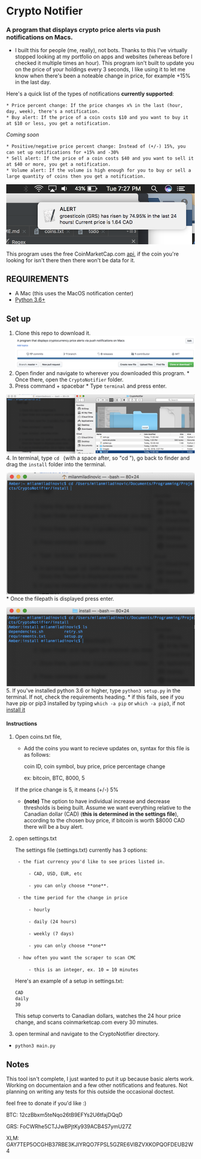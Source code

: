 # Crypto Notifier
### A program that displays crypto price alerts via push notifications on Macs.

* I built this for people (me, really), not bots. Thanks to this I've virtually stopped looking at my portfolio on apps and websites (whereas before I checked it multiple times an hour). This program isn't built to update you on the price of your holdings every 3 seconds, I like using it to let me know when there's been a noteable change in price, for example +15% in the last day.

Here's a quick list of the types of notifications **currently supported**:

    * Price percent change: If the price changes x% in the last (hour, day, week), there's a notification.
    * Buy alert: If the price of a coin costs $10 and you want to buy it at $10 or less, you get a notification.

*Coming soon*

    * Positive/negative price percent change: Instead of (+/-) 15%, you can set up notifications for +15% and -30%
    * Sell alert: If the price of a coin costs $40 and you want to sell it at $40 or more, you get a notification.
    * Volume alert: If the volume is high enough for you to buy or sell a large quantity of coins then you get a notification.

![alt text](https://github.com/MellowYarker/CryptoNotifier/blob/master/images/grsExample.png "Example Notification")

This program uses the free CoinMarketCap.com [api](https://coinmarketcap.com/api/), if the coin you're looking for isn't there then there won't be data for it.


## REQUIREMENTS
  * A Mac (this uses the MacOS notification center)
  * [Python 3.6+](https://www.python.org/downloads/release/python-365/)


## Set up
  1. Clone this repo to download it.
  ![alt text](https://github.com/MellowYarker/CryptoNotifier/blob/master/images/clone.png "Clone")
  2. Open finder and navigate to wherever you downloaded this program.
    * Once there, open the `CryptoNotifier` folder.
  3. Press command + spacebar
    * Type `terminal` and press enter.

  ![alt text](https://github.com/MellowYarker/CryptoNotifier/blob/master/images/finder_terminal.png "Finder and Terminal")
  4. In terminal, type `cd ` (with a space after, so "cd "), go back to finder and drag the `install` folder into the terminal.

  ![alt text](https://github.com/MellowYarker/CryptoNotifier/blob/master/images/dragged.png "Dragged In")
    * Once the filepath is displayed press enter.

  ![alt text](https://github.com/MellowYarker/CryptoNotifier/blob/master/images/directory.png "Directory")
  5. If you've installed python 3.6 or higher, type `python3 setup.py` in the terminal. If not, check the requirements heading.
        * if this fails, see if you have pip or pip3 installed by typing `which -a pip` or `which -a pip3`, if not [install it](https://stackoverflow.com/questions/6587507/how-to-install-pip-with-python-3)



#### Instructions
1. Open coins.txt file,
    * Add the coins you want to recieve updates on, syntax for this file is as follows:

      coin ID, coin symbol, buy price, price percentage change

      ex: bitcoin, BTC, 8000, 5

   If the price change is 5, it means (+/-) 5%
     * **(note)** The option to have individual increase and decrease thresholds is being built.
   Assume we want everything relative to the Canadian dollar (CAD) (**this is determined in the settings file**), according to the chosen buy price, if bitcoin is worth $8000 CAD there will be a buy alert.

2. open settings.txt

    The settings file (settings.txt) currently has 3 options:

        - the fiat currency you'd like to see prices listed in.

            - CAD, USD, EUR, etc

            - you can only choose **one**.

        - the time period for the change in price

            - hourly

            - daily (24 hours)

            - weekly (7 days)

            - you can only choose **one**

        - how often you want the scraper to scan CMC

            - this is an integer, ex. 10 = 10 minutes

    Here's an example of a setup in settings.txt:

    ```
    CAD
    daily
    30
    ```

    This setup converts to Canadian dollars, watches the 24 hour price change,
    and scans coinmarketcap.com every 30 minutes.

3. open terminal and navigate to the CryptoNotifier directory.
  * `python3 main.py`

## Notes
This tool isn't complete, I just wanted to put it up because basic alerts work. Working on documentaion and a few other notifications and features. Not planning on writing any tests for this outside the occasional doctest.

feel free to donate if you'd like :)

BTC: 12czBbxm5teNqo26tB9EFYs2U6tfajDQqD

GRS: FoCWRhe5CTJJwBPjtKy939ACB4S7ymU27Z

XLM: GAY7TEP5OCGHB37RBE3KJIYRQO7FPSL5GZRE6VIBZVXKOPQOFDEUB2W4



